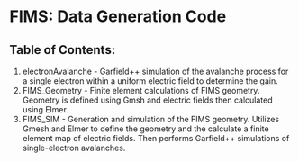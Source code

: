 # FIMS: Data Generation Code
## Table of Contents:
1. electronAvalanche - Garfield++ simulation of the avalanche process for a single electron within a uniform electric field to determine the gain.
2. FIMS_Geometry - Finite element calculations of FIMS geometry. Geometry is defined using Gmsh and electric fields then calculated using Elmer.
3. FIMS_SIM - Generation and simulation of the FIMS geometry. Utilizes Gmesh and Elmer to define the geometry and the calculate a finite element map of electric fields. Then performs Garfield++ simulations of single-electron avalanches.
